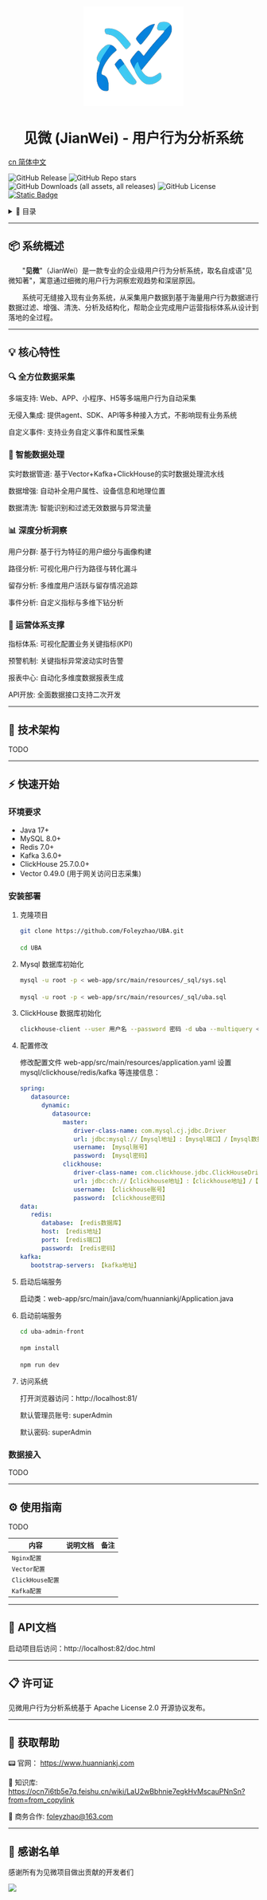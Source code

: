 <div align=center><img src="./doc/logo.png"></div>

#  <center> 见微 (JianWei) - 用户行为分析系统

[cn 简体中文](#)

![GitHub Release](https://img.shields.io/github/v/release/Foleyzhao/UBA)
![GitHub Repo stars](https://img.shields.io/github/stars/Foleyzhao/UBA)
![GitHub Downloads (all assets, all releases)](https://img.shields.io/github/downloads/Foleyzhao/UBA/total?color=orange)
![GitHub License](https://img.shields.io/github/license/Foleyzhao/UBA?color=green)
[![Static Badge](https://img.shields.io/badge/Author-HappyNewYear-white)](https://github.com/Foleyzhao)


<details>
<summary>📁 目录</summary>

- [📦 系统概述](#-系统概述)
- [💡 核心特性](#-核心特性)
- [🔩 技术架构](#-技术架构)
- [⚡ 快速开始](#-快速开始)
- [⚙️ 使用指南](#-使用指南)
- [📇 API文档](#-API文档)
- [📋 许可证](#-许可证)
- [📜 获取帮助](#-获取帮助)
- [🙌 感谢名单](#-感谢名单)

</details>

---

## 📦 系统概述

&emsp;&emsp;"**见微**"（JianWei）是一款专业的企业级用户行为分析系统，取名自成语"见微知著"，寓意通过细微的用户行为洞察宏观趋势和深层原因。

&emsp;&emsp;系统可无缝接入现有业务系统，从采集用户数据到基于海量用户行为数据进行数据过滤、增强、清洗、分析及结构化，帮助企业完成用户运营指标体系从设计到落地的全过程。

---

## 💡 核心特性

### 🔍 全方位数据采集

多端支持: Web、APP、小程序、H5等多端用户行为自动采集

无侵入集成: 提供agent、SDK、API等多种接入方式，不影响现有业务系统

自定义事件: 支持业务自定义事件和属性采集

### 🧩 智能数据处理

实时数据管道: 基于Vector+Kafka+ClickHouse的实时数据处理流水线

数据增强: 自动补全用户属性、设备信息和地理位置

数据清洗: 智能识别和过滤无效数据与异常流量

### 📊 深度分析洞察

用户分群: 基于行为特征的用户细分与画像构建

路径分析: 可视化用户行为路径与转化漏斗

留存分析: 多维度用户活跃与留存情况追踪

事件分析: 自定义指标与多维下钻分析

### 🎯 运营体系支撑

指标体系: 可视化配置业务关键指标(KPI)

预警机制: 关键指标异常波动实时告警

报表中心: 自动化多维度数据报表生成

API开放: 全面数据接口支持二次开发

---

## 🔩 技术架构

TODO

---

## ⚡ 快速开始

### 环境要求

* Java 17+
* MySQL 8.0+
* Redis 7.0+
* Kafka 3.6.0+
* ClickHouse 25.7.0.0+
* Vector 0.49.0 (用于网关访问日志采集)

### 安装部署

1. 克隆项目

   ```bash
   git clone https://github.com/Foleyzhao/UBA.git
   
   cd UBA
   ```

2. Mysql 数据库初始化

   ```bash
   mysql -u root -p < web-app/src/main/resources/_sql/sys.sql
   
   mysql -u root -p < web-app/src/main/resources/_sql/uba.sql
   ```
   
3. ClickHouse 数据库初始化

   ```bash
   clickhouse-client --user 用户名 --password 密码 -d uba --multiquery < web-app/src/main/resources/_sql/clickhouse.sql
   ```

4. 配置修改

   修改配置文件 web-app/src/main/resources/application.yaml 设置 mysql/clickhouse/redis/kafka 等连接信息：
   ```yaml
   spring:
      datasource:
         dynamic:
            datasource:
               master:
                  driver-class-name: com.mysql.cj.jdbc.Driver
                  url: jdbc:mysql://【mysql地址】:【mysql端口】/【mysql数据库】?useUnicode=true&characterEncoding=utf-8&useSSL=false&allowPublicKeyRetrieval=true&nullCatalogMeansCurrent=true&useInformationSchema=true&rewriteBatchedStatements=true
                  username: 【mysql账号】
                  password: 【mysql密码】
               clickhouse:
                  driver-class-name: com.clickhouse.jdbc.ClickHouseDriver
                  url: jdbc:ch://【clickhouse地址】:【clickhouse地址】/【clickhouse数据库】?use_timezone=Asia/Shanghai
                  username: 【clickhouse账号】
                  password: 【clickhouse密码】
   data:
      redis:
         database: 【redis数据库】
         host: 【redis地址】
         port: 【redis端口】
         password: 【redis密码】
   kafka:
      bootstrap-servers: 【kafka地址】
   ```

5. 启动后端服务

   启动类：web-app/src/main/java/com/huanniankj/Application.java

6. 启动前端服务 

   ```bash
   cd uba-admin-front
   
   npm install
   
   npm run dev
   ```

7. 访问系统

   打开浏览器访问：http://localhost:81/

   默认管理员账号: superAdmin

   默认密码: superAdmin

###  数据接入

TODO

---

## ⚙️ 使用指南

TODO

| 内容             | 说明文档   | 备注   |
|-----------------|--------|------|
| `Nginx配置`      |        |      |
| `Vector配置`     |        |      |
| `ClickHouse配置` |        |      |
| `Kafka配置`      |        |      |

---

## 📇 API文档

启动项目后访问：http://localhost:82/doc.html

---

## 📋 许可证

见微用户行为分析系统基于 Apache License 2.0 开源协议发布。

---

## 📜 获取帮助

📟 官网： https://www.huanniankj.com

📌 知识库: https://ocn7i6tb5e7q.feishu.cn/wiki/LaU2wBbhnie7egkHvMscauPNnSn?from=from_copylink

📧 商务合作: foleyzhao@163.com

---

## 🙌 感谢名单

感谢所有为见微项目做出贡献的开发者们

<a href="https://github.com/Foleyzhao/UBA/graphs/contributors">
  <img src="https://contrib.rocks/image?repo=Foleyzhao/UBA" />
</a>

